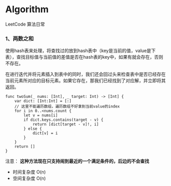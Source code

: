 # Algorithm
LeetCode 算法日常

### 1、两数之和
使用hash表来处理，将查找过的放到hash表中（key是当前的值，value是下表），查找目标值与当前值的差值是否在hash表的key中，如果有就会存在，否则不存在。

在进行迭代并将元素插入到表中的同时，我们还会回过头来检查表中是否已经存在当前元素所对应的目标元素。如果它存在，那我们已经找到了对应解，并立即将其返回。


```
func twoSum(_ nums: [Int], _ target: Int) -> [Int] {
    var dict: [Int:Int] = [:]
    // 这里不能遍历数组，遍历数组不好拿到当前value的index
    for i in 0..<nums.count {
        let v = nums[i]
        if dict.keys.contains(target - v) {
            return [dict[target - v]!, i]
        } else {
            dict[v] = i
        }
    }
    return []
}
```


注意：
**这种方法现在只支持闹到最近的一个满足条件的，后边的不会查找**

* 时间复杂度 O(n)
* 空间复杂度 O(n)

